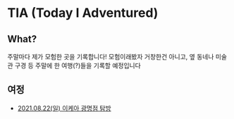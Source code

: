# TIA (Today I Adventured)
## What?
주말마다 제가 모험한 곳을 기록합니다! 모험이래봤자 거창한건 아니고, 옆 동네나 미술관 구경 등 주말에 한 여행(?)들을 기록할 예정입니다
## 여정
- [2021.08.22(일) 이케아 광명점 탐방](./이케아_광명점_탐방)